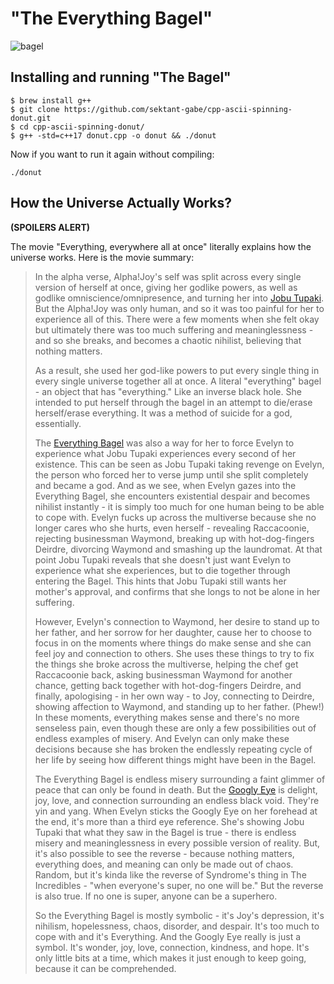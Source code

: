 # "The Everything Bagel"

![bagel](donut.gif)

## Installing and running "The Bagel"

```
$ brew install g++
$ git clone https://github.com/sektant-gabe/cpp-ascii-spinning-donut.git
$ cd cpp-ascii-spinning-donut/
$ g++ -std=c++17 donut.cpp -o donut && ./donut
```

Now if you want to run it again without compiling: 

```
./donut
```

## How the Universe Actually Works? 

**(SPOILERS ALERT)**

The movie "Everything, everywhere all at once" literally explains how the universe works. Here is the movie summary:

> In the alpha verse, Alpha!Joy's self was split across every single version of herself at once, giving her godlike powers, as well as godlike omniscience/omnipresence, and turning her into [Jobu Tupaki](https://www.reddit.com/search/?q=Jobu+Tupaki+meaning&cId=53b5a63c-4b89-4837-b4df-0f1fe792ca5b&iId=15637066-06e4-4e99-8dec-cb05439dbffb). But the Alpha!Joy was only human, and so it was too painful for her to experience all of this. There were a few moments when she felt okay but ultimately there was too much suffering and meaninglessness - and so she breaks, and becomes a chaotic nihilist, believing that nothing matters.
> 
> As a result, she used her god-like powers to put every single thing in every single universe together all at once. A literal "everything" bagel - an object that has "everything." Like an inverse black hole. She intended to put herself through the bagel in an attempt to die/erase herself/erase everything. It was a method of suicide for a god, essentially.
> 
> The [Everything Bagel](https://www.reddit.com/search/?q=Everything+Bagel+meaning&cId=b6f4ca32-7db8-4169-bf6b-8b227140f92a&iId=851b2ed8-5208-46ae-b675-b51e937191ae) was also a way for her to force Evelyn to experience what Jobu Tupaki experiences every second of her existence. This can be seen as Jobu Tupaki taking revenge on Evelyn, the person who forced her to verse jump until she split completely and became a god. And as we see, when Evelyn gazes into the Everything Bagel, she encounters existential despair and becomes nihilist instantly - it is simply too much for one human being to be able to cope with. Evelyn fucks up across the multiverse because she no longer cares who she hurts, even herself - revealing Raccacoonie, rejecting businessman Waymond, breaking up with hot-dog-fingers Deirdre, divorcing Waymond and smashing up the laundromat. At that point Jobu Tupaki reveals that she doesn't just want Evelyn to experience what she experiences, but to die together through entering the Bagel. This hints that Jobu Tupaki still wants her mother's approval, and confirms that she longs to not be alone in her suffering.
> 
> However, Evelyn's connection to Waymond, her desire to stand up to her father, and her sorrow for her daughter, cause her to choose to focus in on the moments where things do make sense and she can feel joy and connection to others. She uses these things to try to fix the things she broke across the multiverse, helping the chef get Raccacoonie back, asking businessman Waymond for another chance, getting back together with hot-dog-fingers Deirdre, and finally, apologising - in her own way - to Joy, connecting to Deirdre, showing affection to Waymond, and standing up to her father. (Phew!) In these moments, everything makes sense and there's no more senseless pain, even though these are only a few possibilities out of endless examples of misery. And Evelyn can only make these decisions because she has broken the endlessly repeating cycle of her life by seeing how different things might have been in the Bagel.
> 
> The Everything Bagel is endless misery surrounding a faint glimmer of peace that can only be found in death. But the [Googly Eye](https://www.reddit.com/search/?q=Googly+Eye+meaning&cId=194b65d4-bc53-40ba-b3d9-d51329295dad&iId=ec2ff9ff-374b-410a-bb4a-0ee9e94d86fa) is delight, joy, love, and connection surrounding an endless black void. They're yin and yang. When Evelyn sticks the Googly Eye on her forehead at the end, it's more than a third eye reference. She's showing Jobu Tupaki that what they saw in the Bagel is true - there is endless misery and meaninglessness in every possible version of reality. But, it's also possible to see the reverse - because nothing matters, everything does, and meaning can only be made out of chaos. Random, but it's kinda like the reverse of Syndrome's thing in The Incredibles - "when everyone's super, no one will be." But the reverse is also true. If no one is super, anyone can be a superhero.
> 
> So the Everything Bagel is mostly symbolic - it's Joy's depression, it's nihilism, hopelessness, chaos, disorder, and despair. It's too much to cope with and it's Everything. And the Googly Eye really is just a symbol. It's wonder, joy, love, connection, kindness, and hope. It's only little bits at a time, which makes it just enough to keep going, because it can be comprehended.

